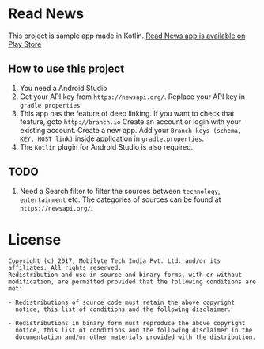 # Read News

This project is sample app made in Kotlin. [Read News app is available on Play Store](https://play.google.com/store/apps/details?id=com.readnews.app)

## How to use this project
1. You need a Android Studio
2. Get your API key from `https://newsapi.org/`. Replace your API key in `gradle.properties`
3. This app has the feature of deep linking. If you want to check that feature, goto `http://branch.io`
Create an account or login with your existing account. Create a new app. Add your `Branch keys (schema, KEY, HOST link)` inside application in `gradle.properties`.
4. The `Kotlin` plugin for Android Studio is also required.

## TODO
1. Need a Search filter to filter the sources between `technology`, `entertainment` etc. The categories of sources can be found at `https://newsapi.org/`.

# License

    Copyright (c) 2017, Mobilyte Tech India Pvt. Ltd. and/or its affiliates. All rights reserved.
    Redistribution and use in source and binary forms, with or without
    modification, are permitted provided that the following conditions are met:
    
    - Redistributions of source code must retain the above copyright
      notice, this list of conditions and the following disclaimer.
    
    - Redistributions in binary form must reproduce the above copyright
      notice, this list of conditions and the following disclaimer in the
      documentation and/or other materials provided with the distribution.
